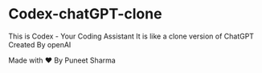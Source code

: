 # Codex-chatGPT-clone


This is Codex - Your Coding Assistant 
It is like a clone version of ChatGPT Created By openAI

Made with ❤️ By Puneet Sharma
